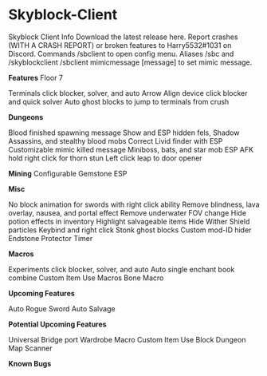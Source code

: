 # Skyblock-Client
Skyblock Client Info Download the latest release here. 
Report crashes (WITH A CRASH REPORT) or broken features to Harry5532#1031 on Discord. 
Commands /sbclient to open config menu. 
Aliases /sbc and /skyblockclient
/sbclient mimicmessage [message] to set mimic message. 

**Features**
Floor 7

Terminals click blocker, solver, and auto
Arrow Align device click blocker and quick solver
Auto ghost blocks to jump to terminals from crush

**Dungeons**

Blood finished spawning message
Show and ESP hidden fels, Shadow Assassins, and stealthy blood mobs
Correct Livid finder with ESP
Customizable mimic killed message
Miniboss, bats, and star mob ESP
AFK hold right click for thorn stun
Left click leap to door opener

**Mining**
Configurable Gemstone ESP

**Misc**

No block animation for swords with right click ability
Remove blindness, lava overlay, nausea, and portal effect
Remove underwater FOV change
Hide potion effects in inventory
Highlight salvageable items
Hide Wither Shield particles
Keybind and right click Stonk ghost blocks
Custom mod-ID hider
Endstone Protector Timer

**Macros**

Experiments click blocker, solver, and auto
Auto single enchant book combine
Custom Item Use Macros
Bone Macro

**Upcoming Features**

Auto Rogue Sword
Auto Salvage

**Potential Upcoming Features**

Universal Bridge port
Wardrobe Macro
Custom Item Use Block
Dungeon Map Scanner

**Known Bugs**
